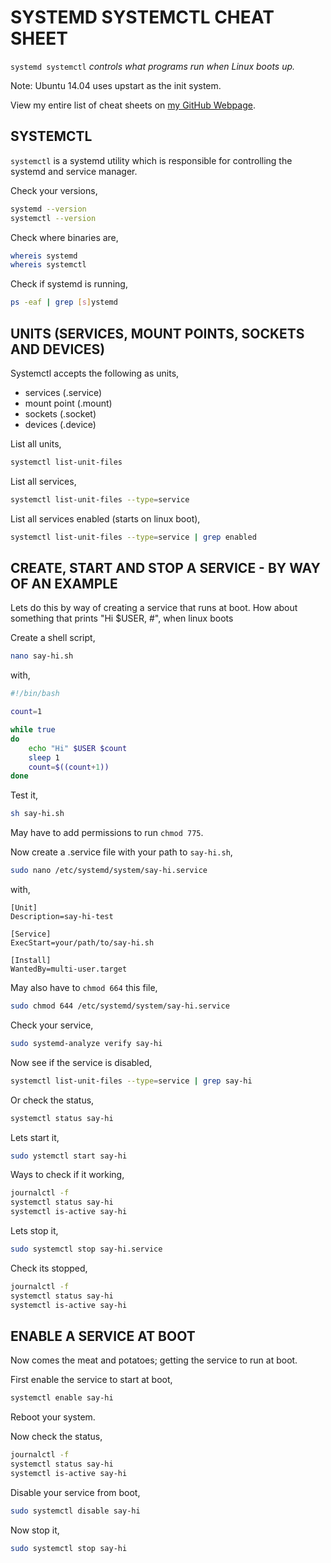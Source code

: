 # SYSTEMD SYSTEMCTL CHEAT SHEET

`systemd systemctl` _controls what programs run when Linux boots up._

Note: Ubuntu 14.04 uses upstart as the init system.

View my entire list of cheat sheets on
[my GitHub Webpage](https://jeffdecola.github.io/my-cheat-sheets/).

## SYSTEMCTL

`systemctl` is a systemd utility which is responsible for
controlling the systemd and service manager.

Check your versions,

```bash
systemd --version
systemctl --version
```

Check where binaries are,

```bash
whereis systemd
whereis systemctl
```

Check if systemd is running,

```bash
ps -eaf | grep [s]ystemd
```

## UNITS (SERVICES, MOUNT POINTS, SOCKETS AND DEVICES)

Systemctl accepts the following as units,

* services (.service)
* mount point (.mount)
* sockets (.socket)
* devices (.device)

List all units,

```bash
systemctl list-unit-files
```

List all services,

```bash
systemctl list-unit-files --type=service
```

List all services enabled (starts on linux boot),

```bash
systemctl list-unit-files --type=service | grep enabled
```

## CREATE, START AND STOP A SERVICE - BY WAY OF AN EXAMPLE

Lets do this by way of creating a service that runs at boot.
How about something that prints "Hi $USER, #",
when linux boots

Create a shell script,

```bash
nano say-hi.sh
```

with,

```sh
#!/bin/bash

count=1

while true
do
    echo "Hi" $USER $count
    sleep 1
    count=$((count+1))
done
```

Test it,

```bash
sh say-hi.sh
```

May have to add permissions to run `chmod 775`.

Now create a .service file with your path to `say-hi.sh`,

```bash
sudo nano /etc/systemd/system/say-hi.service
```

with,

```text
[Unit]
Description=say-hi-test

[Service]
ExecStart=your/path/to/say-hi.sh

[Install]
WantedBy=multi-user.target
```

May also have to `chmod 664`  this file,

```bash
sudo chmod 644 /etc/systemd/system/say-hi.service
```

Check your service,

```bash
sudo systemd-analyze verify say-hi
```

Now see if the service is disabled,

```bash
systemctl list-unit-files --type=service | grep say-hi
```

Or check the status,

```bash
systemctl status say-hi
```

Lets start it,

```bash
sudo ystemctl start say-hi
```

Ways to check if it working,

```bash
journalctl -f
systemctl status say-hi
systemctl is-active say-hi
```

Lets stop it,

```bash
sudo systemctl stop say-hi.service
```

Check its stopped,

```bash
journalctl -f
systemctl status say-hi
systemctl is-active say-hi
```

## ENABLE A SERVICE AT BOOT

Now comes the meat and potatoes; getting the
service to run at boot.

First enable the service to start at boot,

```bash
systemctl enable say-hi
```

Reboot your system.

Now check the status,

```bash
journalctl -f
systemctl status say-hi
systemctl is-active say-hi
```

Disable your service from boot,

```bash
sudo systemctl disable say-hi
```

Now stop it,

```bash
sudo systemctl stop say-hi
```



